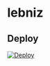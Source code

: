 # lebniz


## Deploy
[![Deploy](https://www.herokucdn.com/deploy/button.png)](https://heroku.com/deploy?template=https://github.com/akavscode/go-getting-started/tree/main)